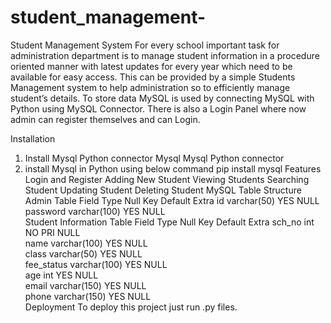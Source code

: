 # student_management-
Student Management System
For every school important task for administration department is to manage student information in a procedure oriented manner with latest updates for every year which need to be available for easy access. This can be provided by a simple Students Management system to help administration so to efficiently manage student’s details. To store data MySQL is used by connecting MySQL with Python using MySQL Connector. There is also a Login Panel where now admin can register themselves and can Login.

Installation
1. Install Mysql Python connector
Mysql
Mysql Python connector
2. install Mysql in Python using below command
  pip install mysql
Features
Login and Register
Adding New Student
Viewing Students
Searching Student
Updating Student
Deleting Student
MySQL Table Structure
Admin Table
Field	Type	Null	Key	Default	Extra
id	varchar(50)	YES		NULL	
password	varchar(100)	YES		NULL	
Student Information Table
Field	Type	Null	Key	Default	Extra
sch_no	int	NO	PRI	NULL	
name	varchar(100)	YES		NULL	
class	varchar(50)	YES		NULL	
fee_status	varchar(100)	YES		NULL	
age	int	YES		NULL	
email	varchar(150)	YES		NULL	
phone	varchar(150)	YES		NULL	
Deployment
To deploy this project just run .py files.
